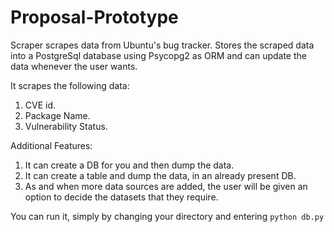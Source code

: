 # Proposal-Prototype

Scraper scrapes data from Ubuntu's bug tracker. Stores the scraped data into a PostgreSql database using Psycopg2 as ORM and can update the data whenever the user wants. 

It scrapes the following data:

1. CVE id.
2. Package Name.
3. Vulnerability Status.

Additional Features:

1. It can create a DB for you and then dump the data.
2. It can create a table and dump the data, in an already present DB.
3. As and when more data sources are added, the user will be given an option to decide the datasets that they require.

You can run it, simply by changing your directory and entering `python db.py`
